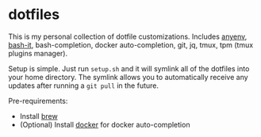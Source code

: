 # dotfiles

This is my personal collection of dotfile customizations. Includes [anyenv](https://github.com/riywo/anyenv), [bash-it](https://github.com/Bash-it/bash-it), bash-completion, docker auto-completion, git, jq, tmux, tpm (tmux plugins manager).

Setup is simple. Just run `setup.sh` and it will symlink all of the dotfiles into your home directory. The symlink allows you to automatically receive any updates after running a `git pull` in the future.

Pre-requirements:
* Install [brew](https://brew.sh/index_zh-tw)
* (Optional) Install [docker](https://www.docker.com/) for docker auto-completion
